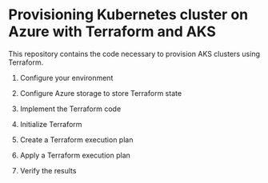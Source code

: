 # Provisioning Kubernetes cluster on Azure with Terraform and AKS
This repository contains the code necessary to provision AKS clusters using Terraform.

1. Configure your environment

2. Configure Azure storage to store Terraform state

3. Implement the Terraform code

4. Initialize Terraform

5. Create a Terraform execution plan

6. Apply a Terraform execution plan

7. Verify the results




